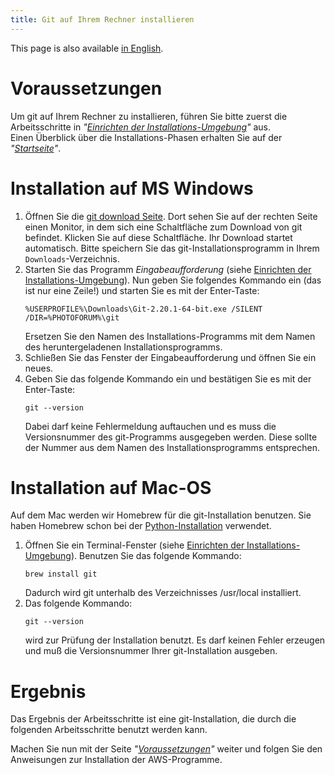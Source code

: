 ```yaml
---
title: Git auf Ihrem Rechner installieren
---
```

This page is also available [in English](../gitsetup).

# Voraussetzungen

Um git auf Ihrem Rechner zu installieren, führen Sie bitte zuerst die
Arbeitsschritte in
_"[Einrichten der Installations-Umgebung](../envsetup_de)"_ aus.   
Einen Überblick über die Installations-Phasen erhalten Sie auf der
_"[Startseite](../index_de)"_.


# Installation auf MS Windows

1. Öffnen Sie die [git download Seite](https://git-scm.com/downloads). Dort sehen Sie auf der
   rechten Seite einen Monitor, in dem sich eine Schaltfläche zum Download von git befindet.
   Klicken Sie auf diese Schaltfläche. Ihr Download startet automatisch. Bitte speichern Sie das
   git-Installationsprogramm in Ihrem `Downloads`-Verzeichnis.
2. Starten Sie das Programm _Eingabeaufforderung_ (siehe [Einrichten der Installations-Umgebung](../envsetup_de)).
   Nun geben Sie folgendes Kommando ein (das ist nur eine Zeile!) und starten Sie es mit
   der Enter-Taste:   
   ```Shell
   %USERPROFILE%\Downloads\Git-2.20.1-64-bit.exe /SILENT /DIR=%PHOTOFORUM%\git
   ```
   Ersetzen Sie den Namen des Installations-Programms mit dem Namen des heruntergeladenen
   Installationsprogramms.
3. Schließen Sie das Fenster der Eingabeaufforderung und öffnen Sie ein neues.
4. Geben Sie das folgende Kommando ein und bestätigen Sie es mit der Enter-Taste:   
   ```Shell
   git --version
   ```
   Dabei darf keine Fehlermeldung auftauchen und es muss die Versionsnummer des
   git-Programms ausgegeben werden. Diese sollte der Nummer aus dem Namen des
   Installationsprogramms entsprechen.

# Installation auf Mac-OS

Auf dem Mac werden wir Homebrew für die git-Installation benutzen. Sie haben Homebrew schon
bei der [Python-Installation](../pythonsetup_de) verwendet.

1. Öffnen Sie ein Terminal-Fenster (siehe [Einrichten der Installations-Umgebung](../envsetup_de)).
   Benutzen Sie das folgende Kommando:  
   ```Shell
   brew install git
   ```
   Dadurch wird git unterhalb des Verzeichnisses /usr/local installiert.
3. Das folgende Kommando:   
   ```Shell
   git --version
   ```
   wird zur Prüfung der Installation benutzt. Es darf keinen Fehler erzeugen und muß
   die Versionsnummer Ihrer git-Installation ausgeben.

# Ergebnis

Das Ergebnis der Arbeitsschritte ist eine git-Installation, die durch die folgenden
Arbeitsschritte benutzt werden kann.

Machen Sie nun mit der Seite _"[Voraussetzungen](../prerequisites_de)"_ weiter und
folgen Sie den Anweisungen zur Installation der AWS-Programme.